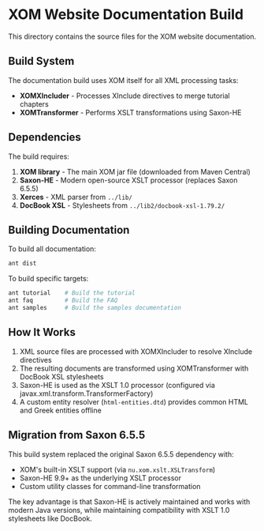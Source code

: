 # XOM Website Documentation Build

This directory contains the source files for the XOM website documentation.

## Build System

The documentation build uses XOM itself for all XML processing tasks:

- **XOMXIncluder** - Processes XInclude directives to merge tutorial chapters
- **XOMTransformer** - Performs XSLT transformations using Saxon-HE

## Dependencies

The build requires:

1. **XOM library** - The main XOM jar file (downloaded from Maven Central)
2. **Saxon-HE** - Modern open-source XSLT processor (replaces Saxon 6.5.5)
3. **Xerces** - XML parser from `../lib/`
4. **DocBook XSL** - Stylesheets from `../lib2/docbook-xsl-1.79.2/`

## Building Documentation

To build all documentation:

```bash
ant dist
```

To build specific targets:

```bash
ant tutorial    # Build the tutorial
ant faq         # Build the FAQ
ant samples     # Build the samples documentation
```

## How It Works

1. XML source files are processed with XOMXIncluder to resolve XInclude directives
2. The resulting documents are transformed using XOMTransformer with DocBook XSL stylesheets
3. Saxon-HE is used as the XSLT 1.0 processor (configured via javax.xml.transform.TransformerFactory)
4. A custom entity resolver (`html-entities.dtd`) provides common HTML and Greek entities offline

## Migration from Saxon 6.5.5

This build system replaced the original Saxon 6.5.5 dependency with:

- XOM's built-in XSLT support (via `nu.xom.xslt.XSLTransform`)
- Saxon-HE 9.9+ as the underlying XSLT processor
- Custom utility classes for command-line transformation

The key advantage is that Saxon-HE is actively maintained and works with modern Java versions, while maintaining compatibility with XSLT 1.0 stylesheets like DocBook.
